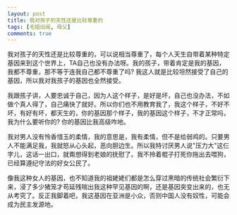 ```yaml
---
layout: post
title: 我对孩子的天性还是比较尊重的
tags: [毛姐旧闻, 母父]
comments: true
---
```


我对孩子的天性还是比较尊重的，可以说相当尊重了，每个人天生自带着某种特定基因来到这个世界上，TA自己也没有办法呀。我的孩子，带着肯定是我的基因，我都不尊重，那不等于连我自己都不尊重了吗? 我这人就是比较坦然接受了自己的基因，所以我对我孩子的基因也全然接受。

我跟孩子讲，人要忠诚于自己，因为人这个样子，是好是坏，自己也没办法，不如做个真人得了，自己痛快了就好。所以你们也不用教育我了，我这个样子，不好不坏，有好有坏，都天生的，你的基因那个样子，我的基因这个样子，不才正常吗，我为什么要听你的? 你的基因比我高级咋地。

我对男人没有怜香惜玉的柔情，我的意思是，我有柔情，但不是给弱鸡的。只要男人不能满足我，我就怒从心头起，恶向胆边生。所以我特讨厌男人说"压力大"这仨字儿，这话一出口，就甭想得到老娘的抚慰了。我不拎着棍子打死你拖出去喂狗，已经算遵纪守法的好女公民了。

像我这种女人的基因，也不知道我的祖姥姥们都是怎么穿过黑暗的传统社会繁衍下来，浸了多少猪笼才苟延残喘出我这种罕见基因的啊，还是基因突变出来的，也无从考究了。反正我脚着吧，我这基因在亚洲是小众，否则中国人没有奴性，可能会成为民主发源地。
